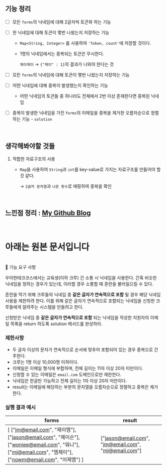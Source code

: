 ## 기능 정리

- [ ] 모든 `forms`의 닉네임에 대해 2글자씩 토큰화 하는 기능

- [ ] 한 닉네임에 대해 토큰이 몇번 나왔는지 저장하는 기능

  - `Map<String, Integer>` 를 사용하여 `'Token, count'`에 저장할 것이다.

  - 1명의 닉네임에서는 중복되는 토큰은 무시한다.

    `제이제이` → `{"제이" : 1}`의 결과가 나와야 한다는 것 

- [ ] 모든 `forms`의 닉네임에 대해 토큰이 몇번 나왔는지 저장하는 기능

- [ ] 어떤 닉네임에 대해 중복이 발생했는지 확인하는 기능

  - 어떤 닉네임의 토큰들 중 하나라도 전체에서 2번 이상 존재한다면 중복된 닉네임

- [ ] 중복이 발생한 닉네임을 가진 `forms`의 이메일을 중복을 제거한 오름차순으로 정렬하는 기능 - `solution`

<br>

## 생각해봐야할 것들

1. 적합한 자료구조의 사용

   - `Map`을 사용하여 `String`과 `int`를 key-value로 가지는 자료구조를 만들어야 할 것 같다.

     → `2글자 문자열`과 `나온 횟수`로 매핑하여 중복을 확인

<br>

## 느낀점 정리 : [My Github Blog](https://xi-jjun.github.io/2022-10-26/wootecoBackendFirstWeek)

<br>

# 아래는 원본 문서입니다

<br>🚀 기능 요구 사항

우아한테크코스에서는 교육생(이하 크루) 간 소통 시 닉네임을 사용한다. 간혹 비슷한 닉네임을 정하는 경우가 있는데, 이러할 경우 소통할 때 혼란을 불러일으킬 수 있다.

혼란을 막기 위해 크루들의 닉네임 중 **같은 글자가 연속적으로 포함** 될 경우 해당 닉네임 사용을 제한하려 한다. 이를 위해 같은 글자가 연속적으로 포함되는 닉네임을 신청한 크루들에게 알려주는 시스템을 만들려고 한다.


신청받은 닉네임 중 **같은 글자가 연속적으로 포함** 되는 닉네임을 작성한 지원자의 이메일 목록을 return 하도록 solution 메서드를 완성하라.

### 제한사항

- 두 글자 이상의 문자가 연속적으로 순서에 맞추어 포함되어 있는 경우 중복으로 간주한다.
- 크루는 1명 이상 10,000명 이하이다.
- 이메일은 이메일 형식에 부합하며, 전체 길이는 11자 이상 20자 미만이다.
- 신청할 수 있는 이메일은 `email.com` 도메인으로만 제한한다.
- 닉네임은 한글만 가능하고 전체 길이는 1자 이상 20자 미만이다.
- result는 이메일에 해당하는 부분의 문자열을 오름차순으로 정렬하고 중복은 제거한다.

### 실행 결과 예시

| forms | result |
| --- | --- |
| [ ["jm@email.com", "제이엠"], ["jason@email.com", "제이슨"], ["woniee@email.com", "워니"], ["mj@email.com", "엠제이"], ["nowm@email.com", "이제엠"] ] | ["jason@email.com", "jm@email.com", "mj@email.com"] |
